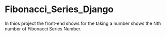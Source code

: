 # Fibonacci_Series_Django
In thios project the front-end shows for the taking a number shows the Nth number of Fibonacci Series Number.
